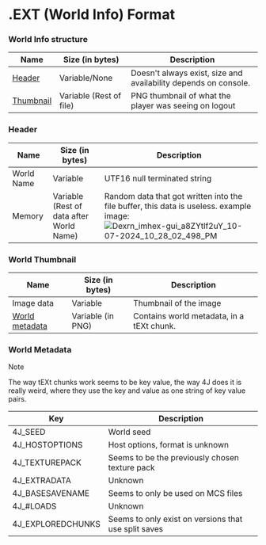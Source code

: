 # .EXT (World Info) Format

### World Info structure
| Name | Size (in bytes) | Description |
|------|-----------------|-------------|
| [Header](#header) | Variable/None | Doesn't always exist, size and availability depends on console. | 
| [Thumbnail](#world-thumbnail) | Variable (Rest of file) | PNG thumbnail of what the player was seeing on logout

### Header
| Name | Size (in bytes) | Description |
|------|-----------------|-------------|
| World Name | Variable | UTF16 null terminated string
| Memory | Variable (Rest of data after World Name) | Random data that got written into the file buffer, this data is useless. example image: ![Dexrn_imhex-gui_a8ZYtlf2uY_10-07-2024_10_28_02_498_PM](https://github.com/user-attachments/assets/f1f3e55c-c678-4589-9ef6-5344ef286c0c)

### World Thumbnail
| Name | Size (in bytes) | Description |
|------|-----------------|-------------|
| Image data | Variable | Thumbnail of the image |
| [World metadata](#world-metadata) | Variable (in PNG) | Contains world metadata, in a tEXt chunk. |

### World Metadata
> [!NOTE]
> The way tEXt chunks work seems to be key value, the way 4J does it is really weird, where they use the key and value as one string of key value pairs.

| Key | Description                                                        |
|-----|--------------------------------------------------------------------|
| 4J_SEED           | World seed                                           | 
| 4J_HOSTOPTIONS    | Host options, format is unknown                      |
| 4J_TEXTUREPACK    | Seems to be the previously chosen texture pack       |
| 4J_EXTRADATA      | Unknown                                              |
| 4J_BASESAVENAME   | Seems to only be used on MCS files                   |
| 4J_#LOADS         | Unknown                                              |
| 4J_EXPLOREDCHUNKS | Seems to only exist on versions that use split saves |


